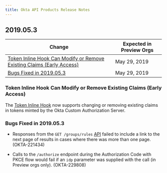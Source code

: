 ```yaml
---
title: Okta API Products Release Notes
---
```


## 2019.05.3

| Change                                                                                                                                        | Expected in Preview Orgs |
|-----------------------------------------------------------------------------------------------------------------------------------------------|--------------------------|
| [Token Inline Hook Can Modify or Remove Existing Claims (Early Access)](#token-inline-hook-can-modify-or-remove-existing-claims-early-access) | May 29, 2019             |
| [Bugs Fixed in 2019.05.3](#bugs-fixed-in-2019-05-3)                                                                                           | May 29, 2019             |

### Token Inline Hook Can Modify or Remove Existing Claims (Early Access)

The [Token Inline Hook](/docs/reference/token-hook/) now supports changing or removing existing claims in tokens minted by the Okta Custom Authorization Server. <!-- (OKTA-218305) -->

### Bugs Fixed in 2019.05.3

* Responses from the `GET /groups/rules` [API](/docs/api/resources/groups/#list-group-rules) failed to include a link to the next page of results in cases where there was more than one page. (OKTA-221434)

* Calls to the `/authorize` endpoint during the Authorization Code with PKCE flow would fail if an `idp` parameter was supplied with the call (in Preview orgs only). (OKTA-229808)

